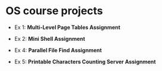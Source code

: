# OS course projects

* Ex 1: **Multi-Level Page Tables Assignment**

* Ex 2: **Mini Shell Assignment**

* Ex 4: **Parallel File Find Assignment**

* Ex 5: **Printable Characters Counting Server Assignment**

